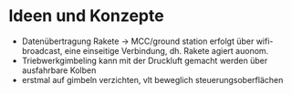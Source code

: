 # Ideen und Konzepte
* Datenübertragung Rakete -> MCC/ground station erfolgt über wifi-broadcast, eine einseitige Verbindung, dh. Rakete agiert auonom.
* Triebwerkgimbeling kann mit der Druckluft gemacht werden über ausfahrbare Kolben
* erstmal auf gimbeln verzichten, vlt beweglich steuerungsoberflächen
